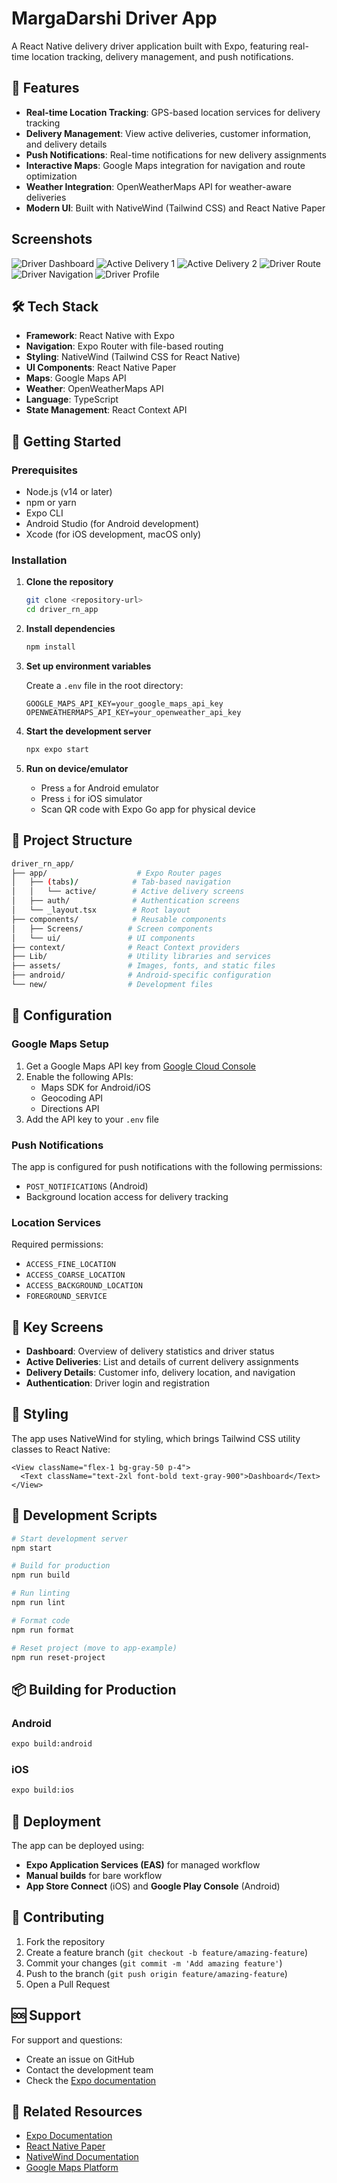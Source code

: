 # MargaDarshi Driver App

A React Native delivery driver application built with Expo, featuring real-time location tracking, delivery management, and push notifications.

## 📱 Features

- **Real-time Location Tracking**: GPS-based location services for delivery tracking
- **Delivery Management**: View active deliveries, customer information, and delivery details
- **Push Notifications**: Real-time notifications for new delivery assignments
- **Interactive Maps**: Google Maps integration for navigation and route optimization
- **Weather Integration**: OpenWeatherMaps API for weather-aware deliveries
- **Modern UI**: Built with NativeWind (Tailwind CSS) and React Native Paper

## Screenshots

![Driver Dashboard](./assets/images/dashboard.png)
![Active Delivery 1](./assets/images/active1.png)
![Active Delivery 2](./assets/images/active2.png)
![Driver Route](./assets/images/route.png)
![Driver Navigation](./assets/images/navigation.png)
![Driver Profile](./assets/images/profile.png)

## 🛠️ Tech Stack

- **Framework**: React Native with Expo
- **Navigation**: Expo Router with file-based routing
- **Styling**: NativeWind (Tailwind CSS for React Native)
- **UI Components**: React Native Paper
- **Maps**: Google Maps API
- **Weather**: OpenWeatherMaps API
- **Language**: TypeScript
- **State Management**: React Context API

## 🚀 Getting Started

### Prerequisites

- Node.js (v14 or later)
- npm or yarn
- Expo CLI
- Android Studio (for Android development)
- Xcode (for iOS development, macOS only)

### Installation

1. **Clone the repository**

   ```bash
   git clone <repository-url>
   cd driver_rn_app
   ```

2. **Install dependencies**

   ```bash
   npm install
   ```

3. **Set up environment variables**

   Create a `.env` file in the root directory:

   ```env
   GOOGLE_MAPS_API_KEY=your_google_maps_api_key
   OPENWEATHERMAPS_API_KEY=your_openweather_api_key
   ```

4. **Start the development server**

   ```bash
   npx expo start
   ```

5. **Run on device/emulator**
   - Press `a` for Android emulator
   - Press `i` for iOS simulator
   - Scan QR code with Expo Go app for physical device

## 📁 Project Structure

``` bash
driver_rn_app/
├── app/                    # Expo Router pages
│   ├── (tabs)/            # Tab-based navigation
│   │   └── active/        # Active delivery screens
│   ├── auth/              # Authentication screens
│   └── _layout.tsx        # Root layout
├── components/            # Reusable components
│   ├── Screens/          # Screen components
│   └── ui/               # UI components
├── context/              # React Context providers
├── Lib/                  # Utility libraries and services
├── assets/               # Images, fonts, and static files
├── android/              # Android-specific configuration
└── new/                  # Development files
```

## 🔧 Configuration

### Google Maps Setup

1. Get a Google Maps API key from [Google Cloud Console](https://console.cloud.google.com/)
2. Enable the following APIs:
   - Maps SDK for Android/iOS
   - Geocoding API
   - Directions API
3. Add the API key to your `.env` file

### Push Notifications

The app is configured for push notifications with the following permissions:

- `POST_NOTIFICATIONS` (Android)
- Background location access for delivery tracking

### Location Services

Required permissions:

- `ACCESS_FINE_LOCATION`
- `ACCESS_COARSE_LOCATION`
- `ACCESS_BACKGROUND_LOCATION`
- `FOREGROUND_SERVICE`

## 📱 Key Screens

- **Dashboard**: Overview of delivery statistics and driver status
- **Active Deliveries**: List and details of current delivery assignments
- **Delivery Details**: Customer info, delivery location, and navigation
- **Authentication**: Driver login and registration

## 🎨 Styling

The app uses NativeWind for styling, which brings Tailwind CSS utility classes to React Native:

```tsx
<View className="flex-1 bg-gray-50 p-4">
  <Text className="text-2xl font-bold text-gray-900">Dashboard</Text>
</View>
```

## 🔄 Development Scripts

```bash
# Start development server
npm start

# Build for production
npm run build

# Run linting
npm run lint

# Format code
npm run format

# Reset project (move to app-example)
npm run reset-project
```

## 📦 Building for Production

### Android

```bash
expo build:android
```

### iOS

```bash
expo build:ios
```

## 🚀 Deployment

The app can be deployed using:

- **Expo Application Services (EAS)** for managed workflow
- **Manual builds** for bare workflow
- **App Store Connect** (iOS) and **Google Play Console** (Android)

## 🤝 Contributing

1. Fork the repository
2. Create a feature branch (`git checkout -b feature/amazing-feature`)
3. Commit your changes (`git commit -m 'Add amazing feature'`)
4. Push to the branch (`git push origin feature/amazing-feature`)
5. Open a Pull Request

## 🆘 Support

For support and questions:

- Create an issue on GitHub
- Contact the development team
- Check the [Expo documentation](https://docs.expo.dev/)

## 🔗 Related Resources

- [Expo Documentation](https://docs.expo.dev/)
- [React Native Paper](https://reactnativepaper.com/)
- [NativeWind Documentation](https://www.nativewind.dev/)
- [Google Maps Platform](https://developers.google.com/maps)
